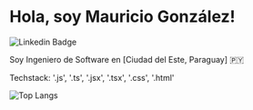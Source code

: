 
# Hola, soy Mauricio González!

![Linkedin Badge](https://img.shields.io/badge/www.linkedin.com%2Fin%2Fing-mauricio-gonzalez)

Soy Ingeniero de Software en [Ciudad del Este, Paraguay] 🇵🇾 

Techstack: '.js', '.ts', '.jsx', '.tsx', '.css', '.html'

![Top Langs](https://github-readme-stats.vercel.app/api/top-langs/?username=mauridevcde&hide_progress=true)
